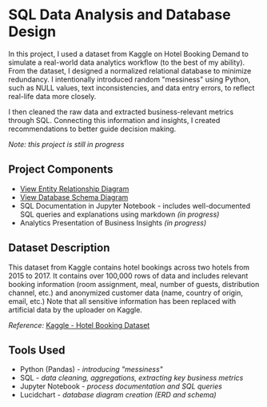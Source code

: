 # SQL Data Analysis and Database Design
In this project, I used a dataset from Kaggle on Hotel Booking Demand to simulate a real-world data analytics workflow (to the best of my ability). From the dataset, I designed a normalized relational database to minimize redundancy. I intentionally introduced random "messiness" using Python, such as NULL values, text inconsistencies, and data entry errors, to reflect real-life data more closely. 

I then cleaned the raw data and extracted business-relevant metrics through SQL. Connecting this information and insights, I created recommendations to better guide decision making. 

_Note: this project is still in progress_

## Project Components
- [View Entity Relationship Diagram](https://github.com/antonlorenzo03/SQL-Data_Analysis-Database_Design/blob/main/Entity%20Relationship%20Diagram.png)
- [View Database Schema Diagram](https://github.com/antonlorenzo03/SQL-Data_Analysis-Database_Design/blob/main/Database%20Schema%20Diagram.png)
- SQL Documentation in Jupyter Notebook - includes well-documented SQL queries and explanations using markdown _(in progress)_
- Analytics Presentation of Business Insights _(in progress)_

## Dataset Description
This dataset from Kaggle contains hotel bookings across two hotels from 2015 to 2017. It contains over 100,000 rows of data and includes relevant booking information (room assignment, meal, number of guests, distribution channel, etc.) and anonymized customer data (name, country of origin, email, etc.) Note that all sensitive information has been replaced with artificial data by the uploader on Kaggle.

*Reference:* [Kaggle - Hotel Booking Dataset](https://www.kaggle.com/datasets/mojtaba142/hotel-booking)

## Tools Used
- Python (Pandas) - _introducing "messiness"_
- SQL - _data cleaning, aggregations, extracting key business metrics_
- Jupyter Notebook - _process documentation and SQL queries_
- Lucidchart - _database diagram creation (ERD and schema)_

